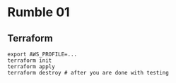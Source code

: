 # Rumble 01

## Terraform

```
export AWS_PROFILE=...
terraform init
terraform apply
terraform destroy # after you are done with testing
```
